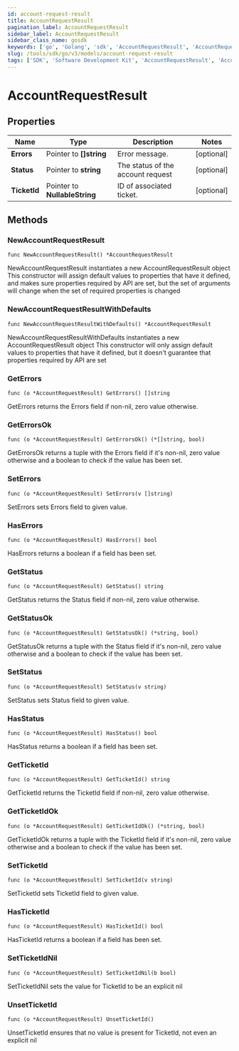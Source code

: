 ```yaml
---
id: account-request-result
title: AccountRequestResult
pagination_label: AccountRequestResult
sidebar_label: AccountRequestResult
sidebar_class_name: gosdk
keywords: ['go', 'Golang', 'sdk', 'AccountRequestResult', 'AccountRequestResult'] 
slug: /tools/sdk/go/v3/models/account-request-result
tags: ['SDK', 'Software Development Kit', 'AccountRequestResult', 'AccountRequestResult']
---
```


# AccountRequestResult

## Properties

Name | Type | Description | Notes
------------ | ------------- | ------------- | -------------
**Errors** | Pointer to **[]string** | Error message. | [optional] 
**Status** | Pointer to **string** | The status of the account request | [optional] 
**TicketId** | Pointer to **NullableString** | ID of associated ticket. | [optional] 

## Methods

### NewAccountRequestResult

`func NewAccountRequestResult() *AccountRequestResult`

NewAccountRequestResult instantiates a new AccountRequestResult object
This constructor will assign default values to properties that have it defined,
and makes sure properties required by API are set, but the set of arguments
will change when the set of required properties is changed

### NewAccountRequestResultWithDefaults

`func NewAccountRequestResultWithDefaults() *AccountRequestResult`

NewAccountRequestResultWithDefaults instantiates a new AccountRequestResult object
This constructor will only assign default values to properties that have it defined,
but it doesn't guarantee that properties required by API are set

### GetErrors

`func (o *AccountRequestResult) GetErrors() []string`

GetErrors returns the Errors field if non-nil, zero value otherwise.

### GetErrorsOk

`func (o *AccountRequestResult) GetErrorsOk() (*[]string, bool)`

GetErrorsOk returns a tuple with the Errors field if it's non-nil, zero value otherwise
and a boolean to check if the value has been set.

### SetErrors

`func (o *AccountRequestResult) SetErrors(v []string)`

SetErrors sets Errors field to given value.

### HasErrors

`func (o *AccountRequestResult) HasErrors() bool`

HasErrors returns a boolean if a field has been set.

### GetStatus

`func (o *AccountRequestResult) GetStatus() string`

GetStatus returns the Status field if non-nil, zero value otherwise.

### GetStatusOk

`func (o *AccountRequestResult) GetStatusOk() (*string, bool)`

GetStatusOk returns a tuple with the Status field if it's non-nil, zero value otherwise
and a boolean to check if the value has been set.

### SetStatus

`func (o *AccountRequestResult) SetStatus(v string)`

SetStatus sets Status field to given value.

### HasStatus

`func (o *AccountRequestResult) HasStatus() bool`

HasStatus returns a boolean if a field has been set.

### GetTicketId

`func (o *AccountRequestResult) GetTicketId() string`

GetTicketId returns the TicketId field if non-nil, zero value otherwise.

### GetTicketIdOk

`func (o *AccountRequestResult) GetTicketIdOk() (*string, bool)`

GetTicketIdOk returns a tuple with the TicketId field if it's non-nil, zero value otherwise
and a boolean to check if the value has been set.

### SetTicketId

`func (o *AccountRequestResult) SetTicketId(v string)`

SetTicketId sets TicketId field to given value.

### HasTicketId

`func (o *AccountRequestResult) HasTicketId() bool`

HasTicketId returns a boolean if a field has been set.

### SetTicketIdNil

`func (o *AccountRequestResult) SetTicketIdNil(b bool)`

 SetTicketIdNil sets the value for TicketId to be an explicit nil

### UnsetTicketId
`func (o *AccountRequestResult) UnsetTicketId()`

UnsetTicketId ensures that no value is present for TicketId, not even an explicit nil

